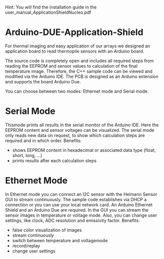 Hint: You will find the installation guide in the user_manual_ApplicationShieldNucleo.pdf

# Arduino-DUE-Application-Shield

For thermal imaging and easy application of our arrays we designed an application board to read thermopile sensors with an Arduino board.

The source code is completely open and includes all required steps from reading the EEPROM and sensor values to calculation of the final temperature image. Therefore, the C++ sample code can be viewed and modified via the Arduino IDE. The PCB is designed as an Arduino extension and supports the board Arduino Due.

You can choose between two modes: Ethernet mode and Serial mode.

# Serial Mode

Thismode prints all results in the serial monitor of the Arduino IDE. Here the EEPROM content and sensor voltages can be visualized. The serial mode only reads new data on request, to show which calculation steps are required and in which order.
Benefits:
- shows EEPROM content in hexadecimal or associated data type (float, short, long, …)
- prints results after each calculation steps

# Ethernet Mode

In Ethernet mode you can connect an I2C sensor with the Heimann Sensor GUI to stream continuously. The sample code establishes via DHCP a connection or you can use your local network card. An Arduino Ethernet Shield and an Arduino Due are required. In the GUI you can stream the sensor images in temperature or voltage mode. Also, you can change user settings, like clock, ADC resolution and emissivity factor.
Benefits:
- false color visualization of images
- stream continuously
- switch between temperature and voltagemode
- record/replay
- change user settings
